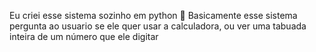 Eu criei esse sistema sozinho em python 🙏
Basicamente esse sistema pergunta ao usuario se ele quer usar a calculadora, ou ver uma tabuada inteira de um número que ele digitar

